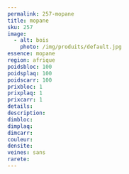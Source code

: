 ```yaml
---
permalink: 257-mopane
title: mopane
sku: 257
image: 
  - alt: bois
    photo: /img/produits/default.jpg
essence: mopane
region: afrique
poidsbloc: 100
poidsplaq: 100
poidscarr: 100
prixbloc: 1
prixplaq: 1
prixcarr: 1
details: 
description: 
dimbloc: 
dimplaq: 
dimcarr: 
couleur: 
densite: 
veines: sans
rarete: 
---
```

